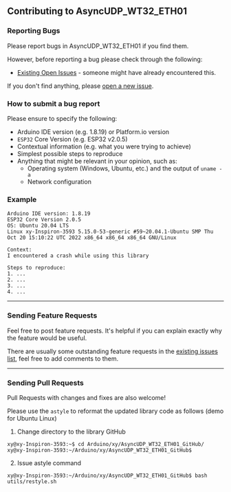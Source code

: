 ## Contributing to AsyncUDP_WT32_ETH01

### Reporting Bugs

Please report bugs in AsyncUDP_WT32_ETH01 if you find them.

However, before reporting a bug please check through the following:

* [Existing Open Issues](https://github.com/khoih-prog/AsyncUDP_WT32_ETH01/issues) - someone might have already encountered this.

If you don't find anything, please [open a new issue](https://github.com/khoih-prog/AsyncUDP_WT32_ETH01/issues/new).

### How to submit a bug report

Please ensure to specify the following:

* Arduino IDE version (e.g. 1.8.19) or Platform.io version
* `ESP32` Core Version (e.g. ESP32 v2.0.5)
* Contextual information (e.g. what you were trying to achieve)
* Simplest possible steps to reproduce
* Anything that might be relevant in your opinion, such as:
  * Operating system (Windows, Ubuntu, etc.) and the output of `uname -a`
  * Network configuration


### Example

```
Arduino IDE version: 1.8.19
ESP32 Core Version 2.0.5
OS: Ubuntu 20.04 LTS
Linux xy-Inspiron-3593 5.15.0-53-generic #59~20.04.1-Ubuntu SMP Thu Oct 20 15:10:22 UTC 2022 x86_64 x86_64 x86_64 GNU/Linux

Context:
I encountered a crash while using this library

Steps to reproduce:
1. ...
2. ...
3. ...
4. ...
```

---

### Sending Feature Requests

Feel free to post feature requests. It's helpful if you can explain exactly why the feature would be useful.

There are usually some outstanding feature requests in the [existing issues list](https://github.com/khoih-prog/AsyncUDP_WT32_ETH01/issues?q=is%3Aopen+is%3Aissue+label%3Aenhancement), feel free to add comments to them.

---

### Sending Pull Requests

Pull Requests with changes and fixes are also welcome!

Please use the `astyle` to reformat the updated library code as follows (demo for Ubuntu Linux)

1. Change directory to the library GitHub

```
xy@xy-Inspiron-3593:~$ cd Arduino/xy/AsyncUDP_WT32_ETH01_GitHub/
xy@xy-Inspiron-3593:~/Arduino/xy/AsyncUDP_WT32_ETH01_GitHub$
```

2. Issue astyle command

```
xy@xy-Inspiron-3593:~/Arduino/xy/AsyncUDP_WT32_ETH01_GitHub$ bash utils/restyle.sh
```


